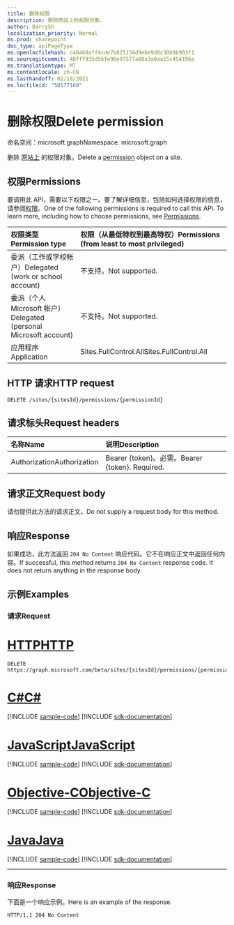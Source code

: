 ```yaml
---
title: 删除权限
description: 删除网站上的权限对象。
author: BarrySh
localization_priority: Normal
ms.prod: sharepoint
doc_type: apiPageType
ms.openlocfilehash: c48468aff4cde7b825134d9e6e9d0c30b9b903f1
ms.sourcegitcommit: 48fff935d56fe96e97577a80a3a0aa15c45419ba
ms.translationtype: MT
ms.contentlocale: zh-CN
ms.lasthandoff: 02/10/2021
ms.locfileid: "50177160"
---
```

# <a name="delete-permission"></a><span data-ttu-id="9bbb8-103">删除权限</span><span class="sxs-lookup"><span data-stu-id="9bbb8-103">Delete permission</span></span>
<span data-ttu-id="9bbb8-104">命名空间：microsoft.graph</span><span class="sxs-lookup"><span data-stu-id="9bbb8-104">Namespace: microsoft.graph</span></span>

<span data-ttu-id="9bbb8-105">删除 [网站上](../resources/permission.md) 的权限对象。</span><span class="sxs-lookup"><span data-stu-id="9bbb8-105">Delete a [permission](../resources/permission.md) object on a site.</span></span>

## <a name="permissions"></a><span data-ttu-id="9bbb8-106">权限</span><span class="sxs-lookup"><span data-stu-id="9bbb8-106">Permissions</span></span>
<span data-ttu-id="9bbb8-p101">要调用此 API，需要以下权限之一。要了解详细信息，包括如何选择权限的信息，请参阅[权限](/graph/permissions-reference)。</span><span class="sxs-lookup"><span data-stu-id="9bbb8-p101">One of the following permissions is required to call this API. To learn more, including how to choose permissions, see [Permissions](/graph/permissions-reference).</span></span>

|<span data-ttu-id="9bbb8-109">权限类型</span><span class="sxs-lookup"><span data-stu-id="9bbb8-109">Permission type</span></span>                        | <span data-ttu-id="9bbb8-110">权限（从最低特权到最高特权）</span><span class="sxs-lookup"><span data-stu-id="9bbb8-110">Permissions (from least to most privileged)</span></span>
|:--------------------------------------|:-------------------------------------
|<span data-ttu-id="9bbb8-111">委派（工作或学校帐户）</span><span class="sxs-lookup"><span data-stu-id="9bbb8-111">Delegated (work or school account)</span></span>     | <span data-ttu-id="9bbb8-112">不支持。</span><span class="sxs-lookup"><span data-stu-id="9bbb8-112">Not supported.</span></span>
|<span data-ttu-id="9bbb8-113">委派（个人 Microsoft 帐户）</span><span class="sxs-lookup"><span data-stu-id="9bbb8-113">Delegated (personal Microsoft account)</span></span> | <span data-ttu-id="9bbb8-114">不支持。</span><span class="sxs-lookup"><span data-stu-id="9bbb8-114">Not supported.</span></span>
|<span data-ttu-id="9bbb8-115">应用程序</span><span class="sxs-lookup"><span data-stu-id="9bbb8-115">Application</span></span>                            | <span data-ttu-id="9bbb8-116">Sites.FullControl.All</span><span class="sxs-lookup"><span data-stu-id="9bbb8-116">Sites.FullControl.All</span></span>

## <a name="http-request"></a><span data-ttu-id="9bbb8-117">HTTP 请求</span><span class="sxs-lookup"><span data-stu-id="9bbb8-117">HTTP request</span></span>

<!-- {
  "blockType": "ignored"
}
-->
``` http
DELETE /sites/{sitesId}/permissions/{permissionId}
```

## <a name="request-headers"></a><span data-ttu-id="9bbb8-118">请求标头</span><span class="sxs-lookup"><span data-stu-id="9bbb8-118">Request headers</span></span>
|<span data-ttu-id="9bbb8-119">名称</span><span class="sxs-lookup"><span data-stu-id="9bbb8-119">Name</span></span>|<span data-ttu-id="9bbb8-120">说明</span><span class="sxs-lookup"><span data-stu-id="9bbb8-120">Description</span></span>|
|:---|:---|
|<span data-ttu-id="9bbb8-121">Authorization</span><span class="sxs-lookup"><span data-stu-id="9bbb8-121">Authorization</span></span>|<span data-ttu-id="9bbb8-p102">Bearer {token}。必需。</span><span class="sxs-lookup"><span data-stu-id="9bbb8-p102">Bearer {token}. Required.</span></span>|

## <a name="request-body"></a><span data-ttu-id="9bbb8-124">请求正文</span><span class="sxs-lookup"><span data-stu-id="9bbb8-124">Request body</span></span>
<span data-ttu-id="9bbb8-125">请勿提供此方法的请求正文。</span><span class="sxs-lookup"><span data-stu-id="9bbb8-125">Do not supply a request body for this method.</span></span>

## <a name="response"></a><span data-ttu-id="9bbb8-126">响应</span><span class="sxs-lookup"><span data-stu-id="9bbb8-126">Response</span></span>

<span data-ttu-id="9bbb8-p103">如果成功，此方法返回 `204 No Content` 响应代码。它不在响应正文中返回任何内容。</span><span class="sxs-lookup"><span data-stu-id="9bbb8-p103">If successful, this method returns `204 No Content` response code. It does not return anything in the response body.</span></span>

## <a name="examples"></a><span data-ttu-id="9bbb8-129">示例</span><span class="sxs-lookup"><span data-stu-id="9bbb8-129">Examples</span></span>

### <a name="request"></a><span data-ttu-id="9bbb8-130">请求</span><span class="sxs-lookup"><span data-stu-id="9bbb8-130">Request</span></span>

# <a name="http"></a>[<span data-ttu-id="9bbb8-131">HTTP</span><span class="sxs-lookup"><span data-stu-id="9bbb8-131">HTTP</span></span>](#tab/http)
<!-- {
  "blockType": "request",
  "name": "delete_permission"
}
-->
``` http
DELETE https://graph.microsoft.com/beta/sites/{sitesId}/permissions/{permissionId}
```
# <a name="c"></a>[<span data-ttu-id="9bbb8-132">C#</span><span class="sxs-lookup"><span data-stu-id="9bbb8-132">C#</span></span>](#tab/csharp)
[!INCLUDE [sample-code](../includes/snippets/csharp/delete-permission-csharp-snippets.md)]
[!INCLUDE [sdk-documentation](../includes/snippets/snippets-sdk-documentation-link.md)]

# <a name="javascript"></a>[<span data-ttu-id="9bbb8-133">JavaScript</span><span class="sxs-lookup"><span data-stu-id="9bbb8-133">JavaScript</span></span>](#tab/javascript)
[!INCLUDE [sample-code](../includes/snippets/javascript/delete-permission-javascript-snippets.md)]
[!INCLUDE [sdk-documentation](../includes/snippets/snippets-sdk-documentation-link.md)]

# <a name="objective-c"></a>[<span data-ttu-id="9bbb8-134">Objective-C</span><span class="sxs-lookup"><span data-stu-id="9bbb8-134">Objective-C</span></span>](#tab/objc)
[!INCLUDE [sample-code](../includes/snippets/objc/delete-permission-objc-snippets.md)]
[!INCLUDE [sdk-documentation](../includes/snippets/snippets-sdk-documentation-link.md)]

# <a name="java"></a>[<span data-ttu-id="9bbb8-135">Java</span><span class="sxs-lookup"><span data-stu-id="9bbb8-135">Java</span></span>](#tab/java)
[!INCLUDE [sample-code](../includes/snippets/java/delete-permission-java-snippets.md)]
[!INCLUDE [sdk-documentation](../includes/snippets/snippets-sdk-documentation-link.md)]

---



### <a name="response"></a><span data-ttu-id="9bbb8-136">响应</span><span class="sxs-lookup"><span data-stu-id="9bbb8-136">Response</span></span>
<span data-ttu-id="9bbb8-137">下面是一个响应示例。</span><span class="sxs-lookup"><span data-stu-id="9bbb8-137">Here is an example of the response.</span></span> 
<!-- {
  "blockType": "response",
  "truncated": true
} -->

```http
HTTP/1.1 204 No Content
```

<!-- {
  "type": "#page.annotation",
  "section": "documentation",
  "tocPath": "Sites/Permissions/Delete site permission"
} -->
